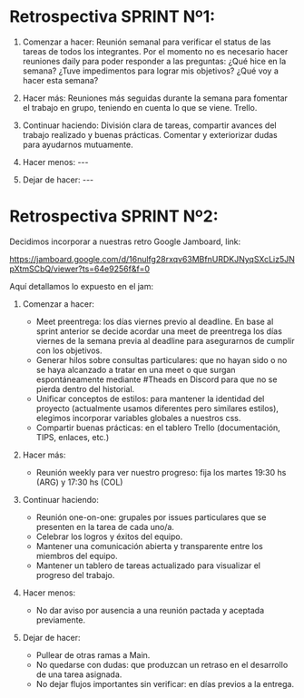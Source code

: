 # Retrospectiva SPRINT Nº1:

1. Comenzar a hacer: Reunión semanal para verificar el status de las tareas de todos los integrantes.
   Por el momento no es necesario hacer reuniones daily para poder responder a las preguntas:
   ¿Qué hice en la semana?
   ¿Tuve impedimentos para lograr mis objetivos?
   ¿Qué voy a hacer esta semana?

2. Hacer más: Reuniones más seguidas durante la semana para fomentar el trabajo en grupo, teniendo en cuenta lo que se viene. Trello.

3. Continuar haciendo: División clara de tareas, compartir avances del trabajo realizado y buenas prácticas. Comentar y exteriorizar dudas para ayudarnos mutuamente.

4. Hacer menos: ---

5. Dejar de hacer: ---

# Retrospectiva SPRINT Nº2:

Decidimos incorporar a nuestras retro Google Jamboard, link:

https://jamboard.google.com/d/16nulfg28rxqv63MBfnURDKJNyqSXcLiz5JNpXtmSCbQ/viewer?ts=64e9256f&f=0

Aquí detallamos lo expuesto en el jam:

1. Comenzar a hacer:

   - Meet preentrega: los días viernes previo al deadline. En base al sprint anterior se decide acordar una meet de preentrega los días viernes de la semana previa al deadline para asegurarnos de cumplir con los objetivos.
   - Generar hilos sobre consultas particulares: que no hayan sido o no se haya alcanzado a tratar en una meet o que surgan espontáneamente mediante #Theads en Discord para que no se pierda dentro del historial.
   - Unificar conceptos de estilos: para mantener la identidad del proyecto (actualmente usamos diferentes pero similares estilos), elegimos incorporar variables globales a nuestros css.
   - Compartir buenas prácticas: en el tablero Trello (documentación, TIPS, enlaces, etc.)

2. Hacer más:

   - Reunión weekly para ver nuestro progreso: fija los martes 19:30 hs (ARG) y 17:30 hs (COL)

3. Continuar haciendo:

   - Reunión one-on-one: grupales por issues particulares que se presenten en la tarea de cada uno/a.
   - Celebrar los logros y éxitos del equipo.
   - Mantener una comunicación abierta y transparente entre los miembros del equipo.
   - Mantener un tablero de tareas actualizado para visualizar el progreso del trabajo.

4. Hacer menos:

   - No dar aviso por ausencia a una reunión pactada y aceptada previamente.

5. Dejar de hacer:

   - Pullear de otras ramas a Main.
   - No quedarse con dudas: que produzcan un retraso en el desarrollo de una tarea asignada.
   - No dejar flujos importantes sin verificar: en días previos a la entrega.
